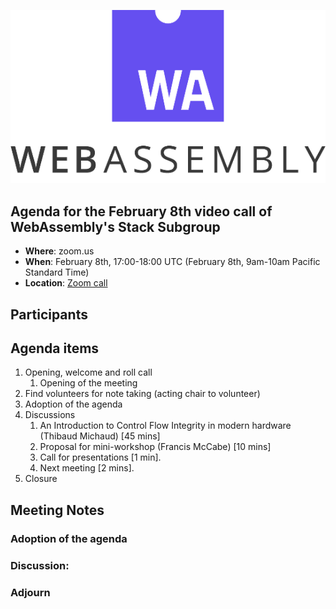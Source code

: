 ![WebAssembly logo](/images/WebAssembly.png)

## Agenda for the February 8th video call of WebAssembly's Stack Subgroup

- **Where**: zoom.us
- **When**: February 8th, 17:00-18:00 UTC (February 8th, 9am-10am Pacific Standard Time)
- **Location**: [Zoom call](https://zoom.us/j/91846860726?pwd=NVVNVmpvRVVFQkZTVzZ1dTFEcXgrdz09)


## Participants


## Agenda items

1. Opening, welcome and roll call
    1. Opening of the meeting
1. Find volunteers for note taking (acting chair to volunteer)
1. Adoption of the agenda
1. Discussions
   1. An Introduction to Control Flow Integrity in modern hardware (Thibaud Michaud) [45 mins]
   1. Proposal for mini-workshop (Francis McCabe) [10 mins]
   1. Call for presentations [1 min].
   1. Next meeting [2 mins].
1. Closure

## Meeting Notes

### Adoption of the agenda

### Discussion:

### Adjourn


